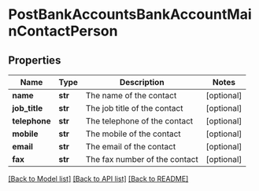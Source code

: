 # PostBankAccountsBankAccountMainContactPerson

## Properties
Name | Type | Description | Notes
------------ | ------------- | ------------- | -------------
**name** | **str** | The name of the contact | [optional] 
**job_title** | **str** | The job title of the contact | [optional] 
**telephone** | **str** | The telephone of the contact | [optional] 
**mobile** | **str** | The mobile of the contact | [optional] 
**email** | **str** | The email of the contact | [optional] 
**fax** | **str** | The fax number of the contact | [optional] 

[[Back to Model list]](../README.md#documentation-for-models) [[Back to API list]](../README.md#documentation-for-api-endpoints) [[Back to README]](../README.md)


